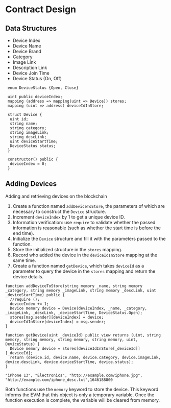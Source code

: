 # Contract Design

## Data Structures

- Device Index
- Device Name
- Device Brand
- Category
- Image Link
- Description Link
- Device Join Time
- Device Status (On, Off)

```solidity
 enum DeviceStatus {Open, Close}

 uint public deviceIndex;
 mapping (address => mapping(uint => Device)) stores;
 mapping (uint => address) deviceIdInStore;

 struct Device {
  uint id;
  string name;
  string category;
  string imageLink;
  string descLink;
  uint deviceStartTime;
  DeviceStatus status;
 }

 constructor() public {
  deviceIndex = 0;
 }
```

## Adding Devices

Adding and retrieving devices on the blockchain

1. Create a function named `addDeviceToStore`, the parameters of which are necessary to construct the `Device` structure.
2. Increment `deviceIndex` by 1 to get a unique device ID.
3. Information verification: use `require` to validate whether the passed information is reasonable (such as whether the start time is before the end time).
4. Initialize the `Device` structure and fill it with the parameters passed to the function.
5. Store the initialized structure in the `stores` mapping.
6. Record who added the device in the `deviceIdInStore` mapping at the same time.
7. Create a function named `getDevice`, which takes `deviceId` as a parameter to query the device in the `stores` mapping and return the device details.

```solidity
function addDeviceToStore(string memory _name, string memory _category, string memory _imageLink, string memory _descLink, uint _deviceStartTime) public {
  //require ();
  deviceIndex += 1;
  Device memory device = Device(deviceIndex, _name, _category, _imageLink, _descLink, _deviceStartTime, DeviceStatus.Open);
  stores[msg.sender][deviceIndex] = device;
  deviceIdInStore[deviceIndex] = msg.sender;
}

function getDevice(uint _deviceId) public view returns (uint, string memory, string memory, string memory, string memory, uint, DeviceStatus) {
  Device memory device = stores[deviceIdInStore[_deviceId]][_deviceId];
  return (device.id, device.name, device.category, device.imageLink, device.descLink, device.deviceStartTime, device.status);
}
```

```
"iPhone 13", "Electronics", "http://example.com/iphone.jpg", "http://example.com/iphone_desc.txt",1646188800
```

Both functions use the `memory` keyword to store the device. This keyword informs the EVM that this object is only a temporary variable. Once the function execution is complete, the variable will be cleared from memory.
